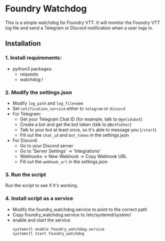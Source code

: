 # Foundry Watchdog

This is a simple watchdog for Foundry VTT. It will monitor the Foundry VTT log file and send a Telegram or Discord notification when a user logs in.
## Installation
### 1. Install requirements:
  * python3 packages:
    * requests
    * watchdog
!
 ### 2. Modify the settings.json
* Modify `log_path` and `log_filename`
* Set `notification_service` either to `telegram` or `discord`
* For Telegram:
  * Get your Telegram Chat ID (for example, talk to `@getidsbot`)
  * Create a bot and get the bot token (talk to `@BotFather`)
  * Talk to your but at least once, so it's able to message you (`/start`)
  * Fill out the `chat_id` and `bot_token` in the settings.json
* For Discord:
  * Go to your Discord server
  * Go to 'Server Settings' -> 'Integrations'
  * Webhooks -> New Webhook -> Copy Webhook URL
  * Fill out the `webhook_url` in the settings.json

### 3. Run the script
Run the script to see if it's working.

### 4. Install script as a service
* Modify the foundry_watchdog.service to point to the correct path
* Copy foundry_watchdog.service to /etc/systemd/system/
* enable and start the service
  ```
  systemctl enable foundry_watchdog.service
  systemctl start foundry_watchdog
  ```
